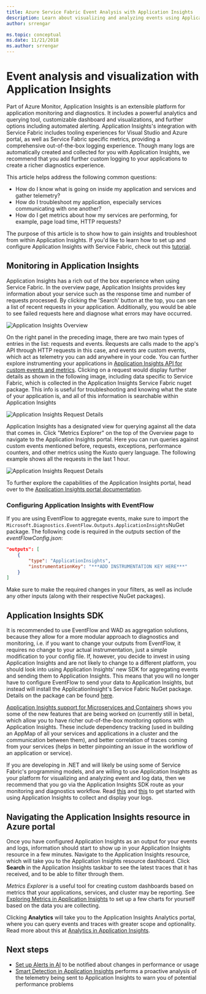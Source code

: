 ```yaml
---
title: Azure Service Fabric Event Analysis with Application Insights 
description: Learn about visualizing and analyzing events using Application Insights for monitoring and diagnostics of Azure Service Fabric clusters.
author: srrengar

ms.topic: conceptual
ms.date: 11/21/2018
ms.author: srrengar
---
```


# Event analysis and visualization with Application Insights

Part of Azure Monitor, Application Insights is an extensible platform for application monitoring and diagnostics. It includes a powerful analytics and querying tool, customizable dashboard and visualizations, and further options including automated alerting. Application Insights's integration with Service Fabric includes tooling experiences for Visual Studio and Azure portal, as well as Service Fabric specific metrics, providing a comprehensive out-of-the-box logging experience. Though many logs are automatically created and collected for you with Application Insights, we recommend that you add further custom logging to your applications to create a richer diagnostics experience.

This article helps address the following common questions:

* How do I know what is going on inside my application and services and gather telemetry?
* How do I troubleshoot my application, especially services communicating with one another?
* How do I get metrics about how my services are performing, for example, page load time, HTTP requests?

The purpose of this article is to show how to gain insights and troubleshoot from within Application Insights. If you'd like to learn how to set up and configure Application Insights with Service Fabric, check out this [tutorial](service-fabric-tutorial-monitoring-aspnet.md).

## Monitoring in Application Insights

Application Insights has a rich out of the box experience when using Service Fabric. In the overview page, Application Insights provides key information about your service such as the response time and number of requests processed. By clicking the 'Search' button at the top, you can see a list of recent requests in your application. Additionally, you would be able to see failed requests here and diagnose what errors may have occurred.

![Application Insights Overview](media/service-fabric-diagnostics-event-analysis-appinsights/ai-overview.png)

On the right panel in the preceding image, there are two main types of entries in the list: requests and events. Requests are calls made to the app's API through HTTP requests in this case, and events are custom events, which act as telemetry you can add anywhere in your code. You can further explore instrumenting your applications in [Application Insights API for custom events and metrics](../azure-monitor/app/api-custom-events-metrics.md). Clicking on a request would display further details as shown in the following image, including data specific to Service Fabric, which is collected in the Application Insights Service Fabric nuget package. This info is useful for troubleshooting and knowing what the state of your application is, and all of this information is searchable within Application Insights

![Application Insights Request Details](media/service-fabric-diagnostics-event-analysis-appinsights/ai-request-details.png)

Application Insights has a designated view for querying against all the data that comes in. Click "Metrics Explorer" on the top of the Overview page to navigate to the Application Insights portal. Here you can run queries against custom events mentioned before, requests, exceptions, performance counters, and other metrics using the Kusto query language. The following example shows all the requests in the last 1 hour.

![Application Insights Request Details](media/service-fabric-diagnostics-event-analysis-appinsights/ai-metrics-explorer.png)

To further explore the capabilities of the Application Insights portal, head over to the [Application Insights portal documentation](../azure-monitor/app/app-insights-dashboards.md).

### Configuring Application Insights with EventFlow

If you are using EventFlow to aggregate events, make sure to import the `Microsoft.Diagnostics.EventFlow.Outputs.ApplicationInsights`NuGet package. The following code is required in the *outputs* section of the *eventFlowConfig.json*:

```json
"outputs": [
    {
        "type": "ApplicationInsights",
        "instrumentationKey": "***ADD INSTRUMENTATION KEY HERE***"
    }
]
```

Make sure to make the required changes in your filters, as well as include any other inputs (along with their respective NuGet packages).

## Application Insights SDK

It is recommended to use EventFlow and WAD as aggregation solutions, because they allow for a more modular approach to diagnostics and monitoring, i.e. if you want to change your outputs from EventFlow, it requires no change to your actual instrumentation, just a simple modification to your config file. If, however, you decide to invest in using Application Insights and are not likely to change to a different platform, you should look into using Application Insights' new SDK for aggregating events and sending them to Application Insights. This means that you will no longer have to configure EventFlow to send your data to Application Insights, but instead will install the ApplicationInsight's Service Fabric NuGet package. Details on the package can be found [here](https://github.com/Microsoft/ApplicationInsights-ServiceFabric).

[Application Insights support for Microservices and Containers](https://azure.microsoft.com/blog/app-insights-microservices/) shows you some of the new features that are being worked on (currently still in beta), which allow you to have richer out-of-the-box monitoring options with Application Insights. These include dependency tracking (used in building an AppMap of all your services and applications in a cluster and the communication between them), and better correlation of traces coming from your services (helps in better pinpointing an issue in the workflow of an application or service).

If you are developing in .NET and will likely be using some of Service Fabric's programming models, and are willing to use Application Insights as your platform for visualizing and analyzing event and log data, then we recommend that you go via the Application Insights SDK route as your monitoring and diagnostics workflow. Read [this](../azure-monitor/app/asp-net-more.md) and [this](../azure-monitor/app/asp-net-trace-logs.md) to get started with using Application Insights to collect and display your logs.

## Navigating the Application Insights resource in Azure portal

Once you have configured Application Insights as an output for your events and logs, information should start to show up in your Application Insights resource in a few minutes. Navigate to the Application Insights resource, which will take you to the Application Insights resource dashboard. Click **Search** in the Application Insights taskbar to see the latest traces that it has received, and to be able to filter through them.

*Metrics Explorer* is a useful tool for creating custom dashboards based on metrics that your applications, services, and cluster may be reporting. See [Exploring Metrics in Application Insights](../azure-monitor/app/metrics-explorer.md) to set up a few charts for yourself based on the data you are collecting.

Clicking **Analytics** will take you to the Application Insights Analytics portal, where you can query events and traces with greater scope and optionality. Read more about this at [Analytics in Application Insights](../azure-monitor/app/analytics.md).

## Next steps

* [Set up Alerts in AI](../azure-monitor/app/alerts.md) to be notified about changes in performance or usage
* [Smart Detection in Application Insights](../azure-monitor/app/proactive-diagnostics.md) performs a proactive analysis of the telemetry being sent to Application Insights to warn you of potential performance problems
